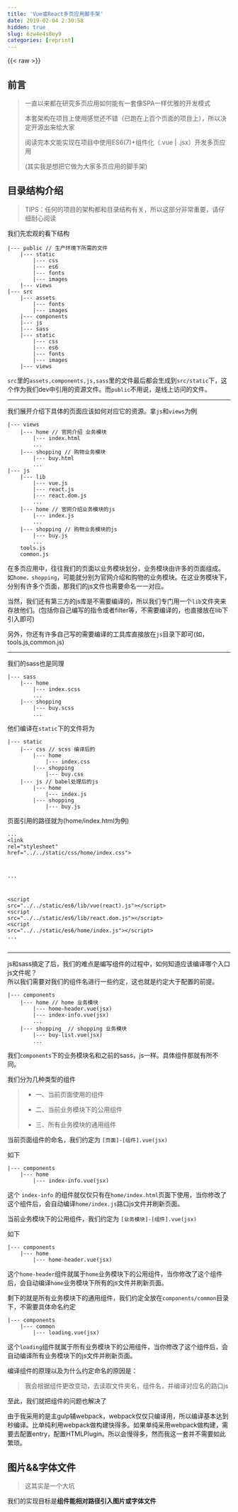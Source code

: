 ```yaml
---
title: 'Vue或React多页应用脚手架' 
date: 2019-02-04 2:30:58
hidden: true
slug: 6zw4e4s8ey9
categories: [reprint]
---
```


{{< raw >}}

                    
<h2 id="articleHeader0">前言</h2>
<blockquote>
<p>一直以来都在研究多页应用如何能有一套像SPA一样优雅的开发模式</p>
<p>本套架构在项目上使用感觉还不错（已跑在上百个页面的项目上），所以决定开源出来给大家</p>
<p>阅读完本文能实现在项目中使用ES6(7)+组件化（.vue | .jsx）开发多页应用</p>
<p>(其实我是想把它做为大家多页应用的脚手架)</p>
</blockquote>
<h2 id="articleHeader1">目录结构介绍</h2>
<blockquote><p>TIPS：任何的项目的架构都和目录结构有关，所以这部分非常重要，请仔细耐心阅读</p></blockquote>
<p>我们先宏观的看下结构</p>
<div class="widget-codetool" style="display:none;">
      <div class="widget-codetool--inner">
      <span class="selectCode code-tool" data-toggle="tooltip" data-placement="top" title="" data-original-title="全选"></span>
      <span type="button" class="copyCode code-tool" data-toggle="tooltip" data-placement="top" data-clipboard-text="|--- public // 生产环境下所需的文件
    |--- static
        |--- css
        |--- es6
        |--- fonts
        |--- images
    |--- views
|--- src
    |--- assets
        |--- fonts
        |--- images
    |--- components
    |--- js
    |--- sass
    |--- static
        |--- css
        |--- es6
        |--- fonts
        |--- images
    |--- views" title="" data-original-title="复制"></span>
      <span type="button" class="saveToNote code-tool" data-toggle="tooltip" data-placement="top" title="" data-original-title="放进笔记"></span>
      </div>
      </div><pre class="javascript hljs"><code class="js">|--- public <span class="hljs-comment">// 生产环境下所需的文件</span>
    |--- <span class="hljs-keyword">static</span>
        |--- css
        |--- es6
        |--- fonts
        |--- images
    |--- views
|--- src
    |--- assets
        |--- fonts
        |--- images
    |--- components
    |--- js
    |--- sass
    |--- <span class="hljs-keyword">static</span>
        |--- css
        |--- es6
        |--- fonts
        |--- images
    |--- views</code></pre>
<p><code>src</code>里的<code>assets,components,js,sass</code>里的文件最后都会生成到<code>src/static</code>下，这个作为我们dev中引用的资源文件。而<code>public</code>不用说，是线上访问的文件。</p>
<hr>
<p>我们展开介绍下具体的页面应该如何对应它的资源。拿<code>js</code>和<code>views</code>为例</p>
<div class="widget-codetool" style="display:none;">
      <div class="widget-codetool--inner">
      <span class="selectCode code-tool" data-toggle="tooltip" data-placement="top" title="" data-original-title="全选"></span>
      <span type="button" class="copyCode code-tool" data-toggle="tooltip" data-placement="top" data-clipboard-text="|--- views
    |--- home // 官网介绍 业务模块
        |--- index.html
        ...
    |--- shopping // 购物业务模块
        |--- buy.html
        ...
|--- js
    |--- lib
        |--- vue.js
        |--- react.js
        |--- react.dom.js
        ...
    |--- home // 官网介绍业务模块的js
        |--- index.js
        ...
    |--- shopping // 购物业务模块的js
        |--- buy.js
        ...
    tools.js
    common.js" title="" data-original-title="复制"></span>
      <span type="button" class="saveToNote code-tool" data-toggle="tooltip" data-placement="top" title="" data-original-title="放进笔记"></span>
      </div>
      </div><pre class="javascript hljs"><code class="js">|--- views
    |--- home <span class="hljs-comment">// 官网介绍 业务模块</span>
        |--- index.html
        ...
    |--- shopping <span class="hljs-comment">// 购物业务模块</span>
        |--- buy.html
        ...
|--- js
    |--- lib
        |--- vue.js
        |--- react.js
        |--- react.dom.js
        ...
    |--- home <span class="hljs-comment">// 官网介绍业务模块的js</span>
        |--- index.js
        ...
    |--- shopping <span class="hljs-comment">// 购物业务模块的js</span>
        |--- buy.js
        ...
    tools.js
    common.js</code></pre>
<p>在多页应用中，往往我们的页面以业务模块划分，业务模块由许多的页面组成。<br>如<code>home，shopping</code>，可能就分别为官网介绍和购物的业务模块。在这业务模块下，分别有许多个页面，那我们的js文件也需要命名一一对应。</p>
<p>当然，我们还有第三方的js库是不需要编译的，所以我们专门用一个<code>lib</code>文件夹来存放他们。(包括你自己编写的指令或者filter等，不需要编译的，也直接放在lib下引入即可)</p>
<p>另外，你还有许多自己写的需要编译的工具库直接放在<code>js</code>目录下即可(如，tools.js,common.js)</p>
<hr>
<p>我们的sass也是同理</p>
<div class="widget-codetool" style="display:none;">
      <div class="widget-codetool--inner">
      <span class="selectCode code-tool" data-toggle="tooltip" data-placement="top" title="" data-original-title="全选"></span>
      <span type="button" class="copyCode code-tool" data-toggle="tooltip" data-placement="top" data-clipboard-text="|--- sass
    |--- home
        |--- index.scss
        ...
    |--- shopping
        |--- buy.scss
        ..." title="" data-original-title="复制"></span>
      <span type="button" class="saveToNote code-tool" data-toggle="tooltip" data-placement="top" title="" data-original-title="放进笔记"></span>
      </div>
      </div><pre class="javascript hljs"><code class="js">|--- sass
    |--- home
        |--- index.scss
        ...
    |--- shopping
        |--- buy.scss
        ...</code></pre>
<p>他们编译在<code>static</code>下的文件将为</p>
<div class="widget-codetool" style="display:none;">
      <div class="widget-codetool--inner">
      <span class="selectCode code-tool" data-toggle="tooltip" data-placement="top" title="" data-original-title="全选"></span>
      <span type="button" class="copyCode code-tool" data-toggle="tooltip" data-placement="top" data-clipboard-text="|--- static
    |--- css // scss 编译后的
        |--- home
            |--- index.css
        |--- shopping
            |--- buy.css
    |--- js // babel处理后的js
        |--- home
            |--- index.js
        |--- shopping
            |--- buy.js" title="" data-original-title="复制"></span>
      <span type="button" class="saveToNote code-tool" data-toggle="tooltip" data-placement="top" title="" data-original-title="放进笔记"></span>
      </div>
      </div><pre class="javascript hljs"><code class="js">|--- <span class="hljs-keyword">static</span>
    |--- css <span class="hljs-comment">// scss 编译后的</span>
        |--- home
            |--- index.css
        |--- shopping
            |--- buy.css
    |--- js <span class="hljs-comment">// babel处理后的js</span>
        |--- home
            |--- index.js
        |--- shopping
            |--- buy.js</code></pre>
<p>页面引用的路径就为(home/index.html为例)</p>
<div class="widget-codetool" style="display:none;">
      <div class="widget-codetool--inner">
      <span class="selectCode code-tool" data-toggle="tooltip" data-placement="top" title="" data-original-title="全选"></span>
      <span type="button" class="copyCode code-tool" data-toggle="tooltip" data-placement="top" data-clipboard-text="...
<link rel=&quot;stylesheet&quot; href=&quot;../../static/css/home/index.css&quot;>

...

<script src=&quot;../../static/es6/lib/vue(react).js&quot;></script>
<script src=&quot;../../static/es6/lib/react.dom.js&quot;></script>
<script src=&quot;../../static/es6/home/index.js&quot;></script>
..." title="" data-original-title="复制"></span>
      <span type="button" class="saveToNote code-tool" data-toggle="tooltip" data-placement="top" title="" data-original-title="放进笔记"></span>
      </div>
      </div><pre class="xml hljs"><code class="html">...
<span class="hljs-tag">&lt;<span class="hljs-name">link</span> <span class="hljs-attr">rel</span>=<span class="hljs-string">"stylesheet"</span> <span class="hljs-attr">href</span>=<span class="hljs-string">"../../static/css/home/index.css"</span>&gt;</span>

...

<span class="hljs-tag">&lt;<span class="hljs-name">script</span> <span class="hljs-attr">src</span>=<span class="hljs-string">"../../static/es6/lib/vue(react).js"</span>&gt;</span><span class="undefined"></span><span class="hljs-tag">&lt;/<span class="hljs-name">script</span>&gt;</span>
<span class="hljs-tag">&lt;<span class="hljs-name">script</span> <span class="hljs-attr">src</span>=<span class="hljs-string">"../../static/es6/lib/react.dom.js"</span>&gt;</span><span class="undefined"></span><span class="hljs-tag">&lt;/<span class="hljs-name">script</span>&gt;</span>
<span class="hljs-tag">&lt;<span class="hljs-name">script</span> <span class="hljs-attr">src</span>=<span class="hljs-string">"../../static/es6/home/index.js"</span>&gt;</span><span class="undefined"></span><span class="hljs-tag">&lt;/<span class="hljs-name">script</span>&gt;</span>
...</code></pre>
<hr>
<p>js和sass搞定了后，我们的难点是编写组件的过程中，如何知道应该编译哪个入口js文件呢？<br>所以我们需要对我们的组件名进行一些约定，这也就是约定大于配置的前提。</p>
<div class="widget-codetool" style="display:none;">
      <div class="widget-codetool--inner">
      <span class="selectCode code-tool" data-toggle="tooltip" data-placement="top" title="" data-original-title="全选"></span>
      <span type="button" class="copyCode code-tool" data-toggle="tooltip" data-placement="top" data-clipboard-text="|--- components
    |--- home // home 业务模块
        |--- home-header.vue(jsx)
        |--- index-info.vue(jsx)
        ...
    |--- shopping  // shopping 业务模块
        |--- buy-list.vue(jsx)
        ..." title="" data-original-title="复制"></span>
      <span type="button" class="saveToNote code-tool" data-toggle="tooltip" data-placement="top" title="" data-original-title="放进笔记"></span>
      </div>
      </div><pre class="javascript hljs"><code class="js">|--- components
    |--- home <span class="hljs-comment">// home 业务模块</span>
        |--- home-header.vue(jsx)
        |--- index-info.vue(jsx)
        ...
    |--- shopping  <span class="hljs-comment">// shopping 业务模块</span>
        |--- buy-list.vue(jsx)
        ...</code></pre>
<p>我们<code>components</code>下的业务模块名和之前的sass，js一样。具体组件那就有所不同。</p>
<p>我们分为几种类型的组件</p>
<blockquote><ul>
<li><p>一、当前页面使用的组件</p></li>
<li><p>二、当前业务模块下的公用组件</p></li>
<li><p>三、所有业务模块的通用组件</p></li>
</ul></blockquote>
<p>当前页面组件的命名，我们约定为  <code>[页面]-[组件].vue(jsx)</code></p>
<p>如下</p>
<div class="widget-codetool" style="display:none;">
      <div class="widget-codetool--inner">
      <span class="selectCode code-tool" data-toggle="tooltip" data-placement="top" title="" data-original-title="全选"></span>
      <span type="button" class="copyCode code-tool" data-toggle="tooltip" data-placement="top" data-clipboard-text="|--- components
    |--- home
        |--- index-info.vue(jsx)" title="" data-original-title="复制"></span>
      <span type="button" class="saveToNote code-tool" data-toggle="tooltip" data-placement="top" title="" data-original-title="放进笔记"></span>
      </div>
      </div><pre class="javascript hljs"><code class="js">|--- components
    |--- home
        |--- index-info.vue(jsx)</code></pre>
<p>这个 <code>index-info</code> 的组件就仅仅只有在<code>home/index.html</code>页面下使用，当你修改了这个组件后，会自动编译<code>home/index.js</code>路口js文件并刷新页面。</p>
<p>当前业务模块下的公用组件，我们约定为 <code>[业务模块]-[组件].vue(jsx)</code></p>
<p>如下</p>
<div class="widget-codetool" style="display:none;">
      <div class="widget-codetool--inner">
      <span class="selectCode code-tool" data-toggle="tooltip" data-placement="top" title="" data-original-title="全选"></span>
      <span type="button" class="copyCode code-tool" data-toggle="tooltip" data-placement="top" data-clipboard-text="|--- components
    |--- home
        |--- home-header.vue(jsx)" title="" data-original-title="复制"></span>
      <span type="button" class="saveToNote code-tool" data-toggle="tooltip" data-placement="top" title="" data-original-title="放进笔记"></span>
      </div>
      </div><pre class="javascript hljs"><code class="js">|--- components
    |--- home
        |--- home-header.vue(jsx)</code></pre>
<p>这个<code>home-header</code>组件就属于<code>home</code>业务模块下的公用组件，当你修改了这个组件后，会自动编译<code>home</code>业务模块下所有的js文件并刷新页面。</p>
<p>剩下的就是所有业务模块下的通用组件，我们约定全放在<code>components/common</code>目录下，不需要具体命名约定</p>
<div class="widget-codetool" style="display:none;">
      <div class="widget-codetool--inner">
      <span class="selectCode code-tool" data-toggle="tooltip" data-placement="top" title="" data-original-title="全选"></span>
      <span type="button" class="copyCode code-tool" data-toggle="tooltip" data-placement="top" data-clipboard-text="|--- components
    |--- common
        |--- loading.vue(jsx)" title="" data-original-title="复制"></span>
      <span type="button" class="saveToNote code-tool" data-toggle="tooltip" data-placement="top" title="" data-original-title="放进笔记"></span>
      </div>
      </div><pre class="javascript hljs"><code class="js">|--- components
    |--- common
        |--- loading.vue(jsx)</code></pre>
<p>这个<code>loading</code>组件就属于所有业务模块下的公用组件，当你修改了这个组件后，会自动编译所有业务模块下的js文件并刷新页面。</p>
<p>编译组件的原理以及为什么约定命名的原因是：</p>
<blockquote><p>我会根据组件更改变动，去读取文件夹名，组件名，并编译对应名的路口js</p></blockquote>
<p>至此，我们就把组件的问题也解决了</p>
<p>由于我采用的是主gulp辅webpack，webpack仅仅只编译用，所以编译基本达到秒编译。比单纯利用webpack做构建快得多。如果单纯采用webpack做构建，需要去配置entry，配置HTMLPlugin。所以会慢得多，然而我这一套并不需要如此繁琐。</p>
<h2 id="articleHeader2">图片&amp;&amp;字体文件</h2>
<blockquote><p>这其实是一个大坑</p></blockquote>
<p>我们的实现目标是<strong>组件能相对路径引入图片或字体文件</strong></p>
<div class="widget-codetool" style="display:none;">
      <div class="widget-codetool--inner">
      <span class="selectCode code-tool" data-toggle="tooltip" data-placement="top" title="" data-original-title="全选"></span>
      <span type="button" class="copyCode code-tool" data-toggle="tooltip" data-placement="top" data-clipboard-text="// 如 在html标签里这样
<template>
    <figure>
        <img src=&quot;../../assets/images/home/logo.jpg&quot; alt=&quot;头像&quot;>
    </figure>
</template>

// 在style里这样
<style rel=&quot;stylesheet/scss&quot; lang=&quot;sass&quot;>
    @import &quot;../../sass/home/index-info&quot;;
    // 甚至可能在这@import面引入相对路径，这都会算是在组件里引入相对路径
    #bg h3 {
        background: url(&quot;../../assets/images/holmes.jpg&quot;);
        color: #fff;
    }
</style>" title="" data-original-title="复制"></span>
      <span type="button" class="saveToNote code-tool" data-toggle="tooltip" data-placement="top" title="" data-original-title="放进笔记"></span>
      </div>
      </div><pre class="javascript hljs"><code class="js"><span class="hljs-comment">// 如 在html标签里这样</span>
&lt;template&gt;
    <span class="xml"><span class="hljs-tag">&lt;<span class="hljs-name">figure</span>&gt;</span>
        <span class="hljs-tag">&lt;<span class="hljs-name">img</span> <span class="hljs-attr">src</span>=<span class="hljs-string">"../../assets/images/home/logo.jpg"</span> <span class="hljs-attr">alt</span>=<span class="hljs-string">"头像"</span>&gt;</span>
    <span class="hljs-tag">&lt;/<span class="hljs-name">figure</span>&gt;</span>
<span class="hljs-tag">&lt;/<span class="hljs-name">template</span>&gt;</span></span>

<span class="hljs-comment">// 在style里这样</span>
&lt;style rel=<span class="hljs-string">"stylesheet/scss"</span> lang=<span class="hljs-string">"sass"</span>&gt;
    @<span class="hljs-keyword">import</span> <span class="hljs-string">"../../sass/home/index-info"</span>;
    <span class="hljs-comment">// 甚至可能在这@import面引入相对路径，这都会算是在组件里引入相对路径</span>
    #bg h3 {
        <span class="hljs-attr">background</span>: url(<span class="hljs-string">"../../assets/images/holmes.jpg"</span>);
        color: #fff;
    }
&lt;<span class="hljs-regexp">/style&gt;</span></code></pre>
<p>这个坑，真是<strong>不可描述</strong>，我个人尝试了各种体位，才把这个坑配置好。</p>
<p>直接给大家看最后实现是怎样的。</p>
<blockquote><p><code>dev</code> 的路径是这样，页面可以显示图片或字体。</p></blockquote>
<p><span class="img-wrap"><img data-src="/img/remote/1460000006789549" src="https://static.alili.tech/img/remote/1460000006789549" alt="" title="" style="cursor: pointer;"></span></p>
<blockquote><p><code>build</code> 后的路径是这样</p></blockquote>
<p><span class="img-wrap"><img data-src="/img/remote/1460000006789550" src="https://static.alili.tech/img/remote/1460000006789550" alt="" title="" style="cursor: pointer; display: inline;"></span></p>
<p>这样就达到了开发和发布后的资源统一，摸索这一步真是挺累的 T.T，有兴趣的自己看源码吧。</p>
<h2 id="articleHeader3">环境变量的配置</h2>
<blockquote><p>我们在webpack中经常会遇见不同环境下不同配置的问题</p></blockquote>
<p>首先可在<code>package.json</code>里配置一条<code>script</code></p>
<div class="widget-codetool" style="display:none;">
      <div class="widget-codetool--inner">
      <span class="selectCode code-tool" data-toggle="tooltip" data-placement="top" title="" data-original-title="全选"></span>
      <span type="button" class="copyCode code-tool" data-toggle="tooltip" data-placement="top" data-clipboard-text="// package.json
&quot;scripts&quot;: {
    &quot;build&quot;: &quot;NODE_ENV=production gulp build&quot;,
    &quot;dev&quot;: &quot;NODE_ENV=dev gulp reload&quot;
}," title="" data-original-title="复制"></span>
      <span type="button" class="saveToNote code-tool" data-toggle="tooltip" data-placement="top" title="" data-original-title="放进笔记"></span>
      </div>
      </div><pre class="javascript hljs"><code class="js"><span class="hljs-comment">// package.json</span>
<span class="hljs-string">"scripts"</span>: {
    <span class="hljs-string">"build"</span>: <span class="hljs-string">"NODE_ENV=production gulp build"</span>,
    <span class="hljs-string">"dev"</span>: <span class="hljs-string">"NODE_ENV=dev gulp reload"</span>
},</code></pre>
<p>假设我们需要为不同环境配置不同的api请求地址,就可以利用我们在<code>package.json</code>设置的<code>NODE_ENV</code>来识别当前环境(这部分我在gulpfile中处理了，所以在文件里可直接识别NODE_ENV，如下)</p>
<div class="widget-codetool" style="display:none;">
      <div class="widget-codetool--inner">
      <span class="selectCode code-tool" data-toggle="tooltip" data-placement="top" title="" data-original-title="全选"></span>
      <span type="button" class="copyCode code-tool" data-toggle="tooltip" data-placement="top" data-clipboard-text="//  src/js/ajaxurl.js
 
const server1 = 'https://production.server.com';
const server2 = 'https://dev.server.com';

let useServer = null;
if(NODE_ENV === 'production') {
    useServer = server1;
} else if(NODE_ENV === 'dev') {
    useServer = server2;
}

export default useServer;" title="" data-original-title="复制"></span>
      <span type="button" class="saveToNote code-tool" data-toggle="tooltip" data-placement="top" title="" data-original-title="放进笔记"></span>
      </div>
      </div><pre class="javascript hljs"><code class="js"><span class="hljs-comment">//  src/js/ajaxurl.js</span>
 
<span class="hljs-keyword">const</span> server1 = <span class="hljs-string">'https://production.server.com'</span>;
<span class="hljs-keyword">const</span> server2 = <span class="hljs-string">'https://dev.server.com'</span>;

<span class="hljs-keyword">let</span> useServer = <span class="hljs-literal">null</span>;
<span class="hljs-keyword">if</span>(NODE_ENV === <span class="hljs-string">'production'</span>) {
    useServer = server1;
} <span class="hljs-keyword">else</span> <span class="hljs-keyword">if</span>(NODE_ENV === <span class="hljs-string">'dev'</span>) {
    useServer = server2;
}

<span class="hljs-keyword">export</span> <span class="hljs-keyword">default</span> useServer;</code></pre>
<div class="widget-codetool" style="display:none;">
      <div class="widget-codetool--inner">
      <span class="selectCode code-tool" data-toggle="tooltip" data-placement="top" title="" data-original-title="全选"></span>
      <span type="button" class="copyCode code-tool" data-toggle="tooltip" data-placement="top" data-clipboard-text="// src/js/home/index.js

import url from '../ajaxurl';
console.log(url);" title="" data-original-title="复制"></span>
      <span type="button" class="saveToNote code-tool" data-toggle="tooltip" data-placement="top" title="" data-original-title="放进笔记"></span>
      </div>
      </div><pre class="javascript hljs"><code class="js"><span class="hljs-comment">// src/js/home/index.js</span>

<span class="hljs-keyword">import</span> url <span class="hljs-keyword">from</span> <span class="hljs-string">'../ajaxurl'</span>;
<span class="hljs-built_in">console</span>.log(url);</code></pre>
<p>这样就解决了我们不同环境下不同配置的问题，我默认配置了<code>dev</code>和<code>production</code>，大家可以自行拓展。比如</p>
<p>假设你需要在 <strong>开发中</strong> 配置测试，你可以写一条<code>NODE_ENV=test gulp reload</code>。</p>
<p>如果需要 <strong>预发布打包</strong> 测试，就可以另一条<code>NODE_ENV=preproduction gulp build</code>。</p>
<p>总之就是打包使用<code>gulp build</code>，开发使用<code>gulp reload</code>。</p>
<h2 id="articleHeader4">注意事项</h2>
<p>开发：执行命令  <code>npm run dev</code><br>发布：执行命令 <code>npm run build</code> (BTW，别忘了去<code>gulpfile.js</code>里替换你的CDN链接，进入gulp文件修改 const CDN = 'yourCDNLink'这里的变量即可) </p>
<p>命名一定要按约定来！<br>命名一定要按约定来！<br>命名一定要按约定来！</p>
<p>否则不知道要编译谁！！！</p>
<p>gulp配置很简单，大家可以看一下针对各自项目进行修改，不懂得可以直接问我。</p>
<p>如果你们不完全的前后端分离，把这个src直接放在后台目录下也没有问题。</p>
<p>写vue和react都没问题，我把示例demo都写好了，下面是分别两个的repo地址。</p>
<p>vue-multpage : <a href="https://github.com/MeCKodo/vue-multipage" rel="nofollow noreferrer" target="_blank">https://github.com/MeCKodo/vue-multipage</a></p>
<p>react-multpage : <a href="https://github.com/MeCKodo/react-multipage" rel="nofollow noreferrer" target="_blank">https://github.com/MeCKodo/react-multipage</a></p>
<h2 id="articleHeader5">TODO</h2>
<ul>
<li><p>[ ] 项目的Unit test</p></li>
<li><p>[ ] 项目Cli脚手架</p></li>
</ul>
<h2 id="articleHeader6">后话</h2>
<p>本来是想写成<code>vue-cli</code>或者是<code>create-react-app</code>这种cli脚手架的，但是！本人真是太懒又没有时间了！ 各位看官可以先尝试clone把玩把玩，如果有足够多人喜欢，我就把他写成cli，发布npm :)</p>
<p>我是用mac下开发完成的，用了半天多时间专门去给window写了兼容，window还可能会有bug，不是我说！<strong>window就是辣鸡！</strong></p>
<p>最后给大家看下我们的某项目结构。</p>
<hr>
<p><strong>总览</strong><br><span class="img-wrap"><img data-src="/img/remote/1460000006789551" src="https://static.alili.tech/img/remote/1460000006789551" alt="总览" title="总览" style="cursor: pointer;"></span></p>
<p><strong>js部分</strong><br><span class="img-wrap"><img data-src="/img/remote/1460000006789552" src="https://static.alili.tech/img/remote/1460000006789552" alt="js部分" title="js部分" style="cursor: pointer;"></span></p>
<p><strong>sass部分</strong><br><span class="img-wrap"><img data-src="/img/remote/1460000006789553" src="https://static.alili.tech/img/remote/1460000006789553" alt="sass部分" title="sass部分" style="cursor: pointer; display: inline;"></span></p>
<p><strong>组件和页面</strong><br><span class="img-wrap"><img data-src="/img/remote/1460000006789554" src="https://static.alili.tech/img/remote/1460000006789554" alt="组件和页面" title="组件和页面" style="cursor: pointer; display: inline;"></span></p>
<hr>
<p>Have a nice day</p>

                
{{< /raw >}}

# 版权声明
本文资源来源互联网，仅供学习研究使用，版权归该资源的合法拥有者所有，

本文仅用于学习、研究和交流目的。转载请注明出处、完整链接以及原作者。

原作者若认为本站侵犯了您的版权，请联系我们，我们会立即删除！

## 原文标题
Vue或React多页应用脚手架

## 原文链接
[https://segmentfault.com/a/1190000006789546](https://segmentfault.com/a/1190000006789546)

